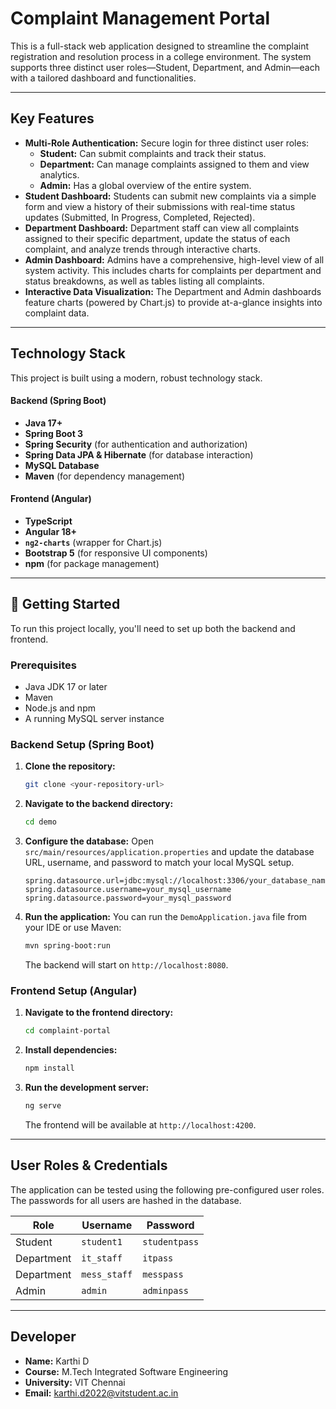 # Complaint Management Portal

This is a full-stack web application designed to streamline the complaint registration and resolution process in a college environment. The system supports three distinct user roles—Student, Department, and Admin—each with a tailored dashboard and functionalities.

---

## Key Features

- **Multi-Role Authentication:** Secure login for three distinct user roles:
  - **Student:** Can submit complaints and track their status.
  - **Department:** Can manage complaints assigned to them and view analytics.
  - **Admin:** Has a global overview of the entire system.
- **Student Dashboard:** Students can submit new complaints via a simple form and view a history of their submissions with real-time status updates (Submitted, In Progress, Completed, Rejected).
- **Department Dashboard:** Department staff can view all complaints assigned to their specific department, update the status of each complaint, and analyze trends through interactive charts.
- **Admin Dashboard:** Admins have a comprehensive, high-level view of all system activity. This includes charts for complaints per department and status breakdowns, as well as tables listing all complaints.
- **Interactive Data Visualization:** The Department and Admin dashboards feature charts (powered by Chart.js) to provide at-a-glance insights into complaint data.

---

## Technology Stack

This project is built using a modern, robust technology stack.

#### Backend (Spring Boot)
- **Java 17+**
- **Spring Boot 3**
- **Spring Security** (for authentication and authorization)
- **Spring Data JPA & Hibernate** (for database interaction)
- **MySQL Database**
- **Maven** (for dependency management)

#### Frontend (Angular)
- **TypeScript**
- **Angular 18+**
- **`ng2-charts`** (wrapper for Chart.js)
- **Bootstrap 5** (for responsive UI components)
- **npm** (for package management)

---

## 🚀 Getting Started

To run this project locally, you'll need to set up both the backend and frontend.

### Prerequisites
- Java JDK 17 or later
- Maven
- Node.js and npm
- A running MySQL server instance

### Backend Setup (Spring Boot)

1.  **Clone the repository:**
    ```bash
    git clone <your-repository-url>
    ```
2.  **Navigate to the backend directory:**
    ```bash
    cd demo
    ```
3.  **Configure the database:**
    Open `src/main/resources/application.properties` and update the database URL, username, and password to match your local MySQL setup.
    ```properties
    spring.datasource.url=jdbc:mysql://localhost:3306/your_database_name
    spring.datasource.username=your_mysql_username
    spring.datasource.password=your_mysql_password
    ```
4.  **Run the application:**
    You can run the `DemoApplication.java` file from your IDE or use Maven:
    ```bash
    mvn spring-boot:run
    ```
    The backend will start on `http://localhost:8080`.

### Frontend Setup (Angular)

1.  **Navigate to the frontend directory:**
    ```bash
    cd complaint-portal 
    ```
2.  **Install dependencies:**
    ```bash
    npm install
    ```
3.  **Run the development server:**
    ```bash
    ng serve
    ```
    The frontend will be available at `http://localhost:4200`.

---

## User Roles & Credentials

The application can be tested using the following pre-configured user roles. The passwords for all users are hashed in the database.

| Role       | Username     | Password    |
|------------|--------------|-------------|
| Student    | `student1`   | `studentpass` |
| Department | `it_staff`   | `itpass`      |
| Department | `mess_staff` | `messpass`    |
| Admin      | `admin`      | `adminpass`   |

---

## Developer

- **Name:** Karthi D
- **Course:** M.Tech Integrated Software Engineering
- **University:** VIT Chennai
- **Email:** karthi.d2022@vitstudent.ac.in
